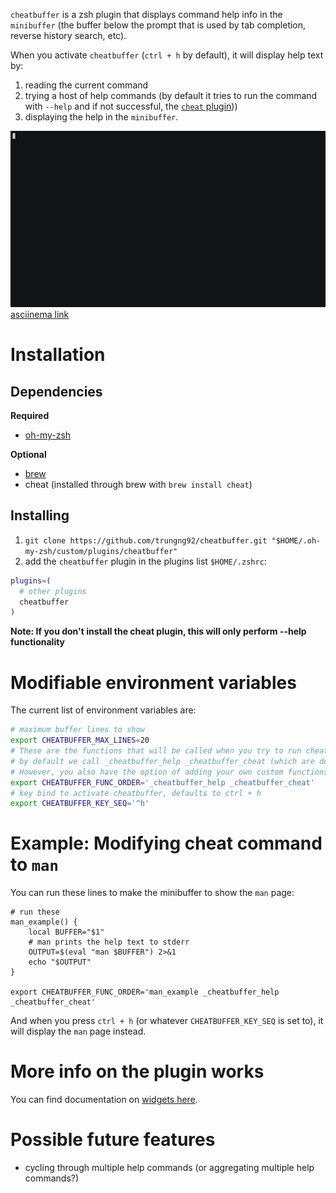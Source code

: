 `cheatbuffer` is a zsh plugin that displays command help info in the `minibuffer` (the buffer below the prompt that is used by tab completion, reverse history search, etc).

When you activate `cheatbuffer` (`ctrl + h` by default), it will display help text by:

1. reading the current command
1. trying a host of help commands (by default it tries to run the command with `--help` and if not successful, the [`cheat` plugin](https://github.com/chrisallenlane/cheat)))
1. displaying the help in the `minibuffer`.

![cheatbuffer demo](cheatbuffer-demo.gif)
[asciinema link](https://asciinema.org/a/Jd49MdRPhu7YFPF89sAsJStZE)

# Installation

## Dependencies

**Required**
- [oh-my-zsh](http://ohmyz.sh/)

**Optional**
- [brew](https://brew.sh/)
- cheat (installed through brew with `brew install cheat`)

## Installing

1. `git clone https://github.com/trungng92/cheatbuffer.git "$HOME/.oh-my-zsh/custom/plugins/cheatbuffer"`
1. add the `cheatbuffer` plugin in the plugins list `$HOME/.zshrc`:

```bash
plugins=(
  # other plugins
  cheatbuffer
)
```

**Note: If you don't install the cheat plugin, this will only perform --help functionality**

# Modifiable environment variables

The current list of environment variables are:

```bash
# maximum buffer lines to show
export CHEATBUFFER_MAX_LINES=20
# These are the functions that will be called when you try to run cheatbuffer
# by default we call _cheatbuffer_help _cheatbuffer_cheat (which are defined in the cheatbuffer plugin).
# However, you also have the option of adding your own custom functions
export CHEATBUFFER_FUNC_ORDER='_cheatbuffer_help _cheatbuffer_cheat'
# key bind to activate cheatbuffer, defaults to ctrl + h
export CHEATBUFFER_KEY_SEQ='^h'
```

# Example: Modifying cheat command to `man`

You can run these lines to make the minibuffer to show the `man` page:

```
# run these
man_example() {
    local BUFFER="$1"
    # man prints the help text to stderr
    OUTPUT=$(eval "man $BUFFER") 2>&1
    echo "$OUTPUT"
}

export CHEATBUFFER_FUNC_ORDER='man_example _cheatbuffer_help _cheatbuffer_cheat'
```

And when you press `ctrl + h` (or whatever `CHEATBUFFER_KEY_SEQ` is set to), it will display the `man` page instead.

# More info on the plugin works

You can find documentation on [widgets here](http://zsh.sourceforge.net/Doc/Release/Zsh-Line-Editor.html#Zle-Widgets).

# Possible future features

- cycling through multiple help commands (or aggregating multiple help commands?)